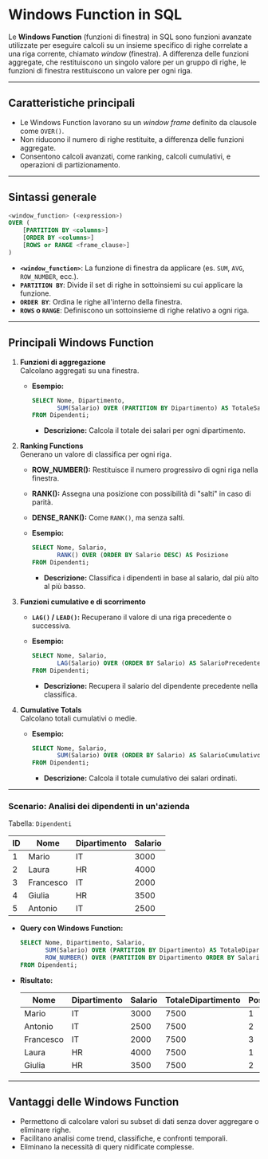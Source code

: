 # **Windows Function in SQL**

Le **Windows Function** (funzioni di finestra) in SQL sono funzioni avanzate utilizzate per eseguire calcoli su un insieme specifico di righe correlate a una riga corrente, chiamato *window* (finestra). A differenza delle funzioni aggregate, che restituiscono un singolo valore per un gruppo di righe, le funzioni di finestra restituiscono un valore per ogni riga.

---

## **Caratteristiche principali**

- Le Windows Function lavorano su un *window frame* definito da clausole come `OVER()`.
- Non riducono il numero di righe restituite, a differenza delle funzioni aggregate.
- Consentono calcoli avanzati, come ranking, calcoli cumulativi, e operazioni di partizionamento.

---

## **Sintassi generale**

```sql
<window_function> (<expression>)
OVER (
    [PARTITION BY <columns>]
    [ORDER BY <columns>]
    [ROWS or RANGE <frame_clause>]
)
```

- **`<window_function>`**: La funzione di finestra da applicare (es. `SUM`, `AVG`, `ROW_NUMBER`, ecc.).
- **`PARTITION BY`**: Divide il set di righe in sottoinsiemi su cui applicare la funzione.
- **`ORDER BY`**: Ordina le righe all'interno della finestra.
- **`ROWS` o `RANGE`**: Definiscono un sottoinsieme di righe relativo a ogni riga.

---

## **Principali Windows Function**

1. **Funzioni di aggregazione**  
   Calcolano aggregati su una finestra.  
   - **Esempio:**

     ```sql
     SELECT Nome, Dipartimento, 
            SUM(Salario) OVER (PARTITION BY Dipartimento) AS TotaleSalario
     FROM Dipendenti;
     ```

     - **Descrizione:** Calcola il totale dei salari per ogni dipartimento.

2. **Ranking Functions**  
   Generano un valore di classifica per ogni riga.  
   - **ROW_NUMBER():** Restituisce il numero progressivo di ogni riga nella finestra.
   - **RANK():** Assegna una posizione con possibilità di "salti" in caso di parità.
   - **DENSE_RANK():** Come `RANK()`, ma senza salti.  
   - **Esempio:**

     ```sql
     SELECT Nome, Salario,
            RANK() OVER (ORDER BY Salario DESC) AS Posizione
     FROM Dipendenti;
     ```

     - **Descrizione:** Classifica i dipendenti in base al salario, dal più alto al più basso.

3. **Funzioni cumulative e di scorrimento**  
   - **`LAG()` / `LEAD()`:** Recuperano il valore di una riga precedente o successiva.  
   - **Esempio:**

     ```sql
     SELECT Nome, Salario,
            LAG(Salario) OVER (ORDER BY Salario) AS SalarioPrecedente
     FROM Dipendenti;
     ```

     - **Descrizione:** Recupera il salario del dipendente precedente nella classifica.

4. **Cumulative Totals**  
   Calcolano totali cumulativi o medie.  
   - **Esempio:**

     ```sql
     SELECT Nome, Salario,
            SUM(Salario) OVER (ORDER BY Salario) AS SalarioCumulativo
     FROM Dipendenti;
     ```

     - **Descrizione:** Calcola il totale cumulativo dei salari ordinati.

---

### **Scenario: Analisi dei dipendenti in un'azienda**

Tabella: `Dipendenti`  

| ID | Nome       | Dipartimento | Salario |
|----|------------|--------------|---------|
| 1  | Mario      | IT           | 3000    |
| 2  | Laura      | HR           | 4000    |
| 3  | Francesco  | IT           | 2000    |
| 4  | Giulia     | HR           | 3500    |
| 5  | Antonio    | IT           | 2500    |

- **Query con Windows Function:**

  ```sql
  SELECT Nome, Dipartimento, Salario,
         SUM(Salario) OVER (PARTITION BY Dipartimento) AS TotaleDipartimento,
         ROW_NUMBER() OVER (PARTITION BY Dipartimento ORDER BY Salario DESC) AS Posizione
  FROM Dipendenti;
  ```

- **Risultato:**

  | Nome      | Dipartimento | Salario | TotaleDipartimento | Posizione |
  |-----------|--------------|---------|---------------------|-----------|
  | Mario     | IT           | 3000    | 7500                | 1         |
  | Antonio   | IT           | 2500    | 7500                | 2         |
  | Francesco | IT           | 2000    | 7500                | 3         |
  | Laura     | HR           | 4000    | 7500                | 1         |
  | Giulia    | HR           | 3500    | 7500                | 2         |

---

## **Vantaggi delle Windows Function**

- Permettono di calcolare valori su subset di dati senza dover aggregare o eliminare righe.
- Facilitano analisi come trend, classifiche, e confronti temporali.
- Eliminano la necessità di query nidificate complesse.
